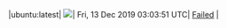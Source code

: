 |ubuntu:latest| ![](https://neilpang.github.io/acmetest/status/ubuntu-latest.svg?1576206231)| Fri, 13 Dec 2019 03:03:51 UTC| [Failed](https://github.com/Neilpang/acmetest/blob/master/logs/ubuntu-latest.out) |
